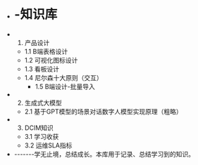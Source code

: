 - # -知识库
- 1. 产品设计
	- 1.1 B端表格设计
	- 1.2 可视化图标设计
	- 1.3 看板设计
	- 1.4 尼尔森十大原则（交互）
        - 1.5 B端设计-批量导入
- 2. 生成式大模型
	- 2.1 基于GPT模型的场景对话数字人模型实现原理（粗略）
- 3. DCIM知识
	- 3.1 学习收获
	- 3.2 运维SLA指标
- -------学无止境，总结成长。本库用于记录、总结学习到的知识。
